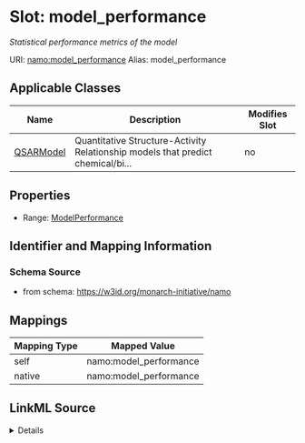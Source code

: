 

# Slot: model_performance 


_Statistical performance metrics of the model_





URI: [namo:model_performance](https://w3id.org/monarch-initiative/namo/model_performance)
Alias: model_performance

<!-- no inheritance hierarchy -->





## Applicable Classes

| Name | Description | Modifies Slot |
| --- | --- | --- |
| [QSARModel](QSARModel.md) | Quantitative Structure-Activity Relationship models that predict  chemical/bi... |  no  |






## Properties

* Range: [ModelPerformance](ModelPerformance.md)




## Identifier and Mapping Information






### Schema Source


* from schema: https://w3id.org/monarch-initiative/namo




## Mappings

| Mapping Type | Mapped Value |
| ---  | ---  |
| self | namo:model_performance |
| native | namo:model_performance |




## LinkML Source

<details>
```yaml
name: model_performance
description: Statistical performance metrics of the model
from_schema: https://w3id.org/monarch-initiative/namo
rank: 1000
alias: model_performance
owner: QSARModel
domain_of:
- QSARModel
range: ModelPerformance
inlined: true

```
</details>